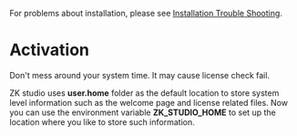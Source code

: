 For problems about installation, please see [ Installation Trouble
Shooting]({{site.baseurl}}/zk_studio_essentials/installation#Trouble_Shooting).

# Activation

Don't mess around your system time. It may cause license check fail.

ZK studio uses **user.home** folder as the default location to store
system level information such as the welcome page and license related
files. Now you can use the environment variable **ZK_STUDIO_HOME** to
set up the location where you like to store such information.
